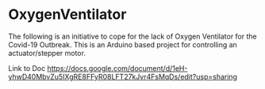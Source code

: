 # OxygenVentilator
The following is an initiative to cope for the lack of Oxygen Ventilator for the Covid-19 Outbreak. This is an Arduino based project for controlling an actuator/stepper motor.

Link to Doc
https://docs.google.com/document/d/1eH-yhwD40MbvZu5IXgRE8FFyR08LFT27kJvr4FsMqDs/edit?usp=sharing
